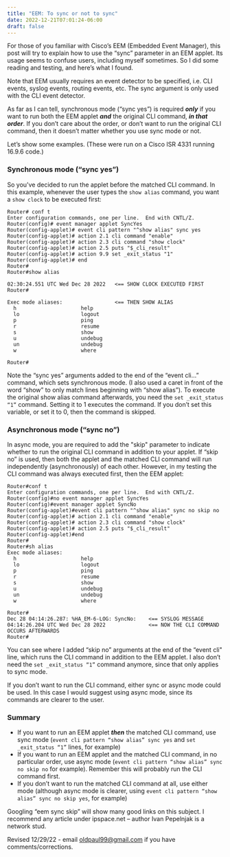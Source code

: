 ```yaml
---
title: "EEM: To sync or not to sync"
date: 2022-12-21T07:01:24-06:00
draft: false
---
```


For those of you familiar with Cisco’s EEM (Embedded Event Manager), this post will try to explain how to use the “sync” parameter in an EEM applet. Its usage seems to confuse users, including myself sometimes. So I did some reading and testing, and here’s what I found.

Note that EEM usually requires an event detector to be specified, i.e. CLI events, syslog events, routing events, etc. The sync argument is only used with the CLI event detector.

As far as I can tell, synchronous mode (“sync yes”) is required ***only*** if you want to run both the EEM applet ***and*** the original CLI command, ***in that order***. If you don’t care about the order, or don’t want to run the original CLI command, then it doesn’t matter whether you use sync mode or not.

Let’s show some examples. (These were run on a Cisco ISR 4331 running 16.9.6 code.)

### Synchronous mode (“sync yes”)

So you've decided to run the applet before the matched CLI command. In this example, whenever the user types the `show alias` command, you want a `show clock` to be executed first:

```
Router# conf t
Enter configuration commands, one per line.  End with CNTL/Z.
Router(config)# event manager applet SyncYes   
Router(config-applet)# event cli pattern "^show alias" sync yes
Router(config-applet)# action 2.1 cli command "enable"
Router(config-applet)# action 2.3 cli command "show clock"
Router(config-applet)# action 2.5 puts "$_cli_result"
Router(config-applet)# action 9.9 set _exit_status "1" 
Router(config-applet)# end
Router#
Router#show alias

02:30:24.551 UTC Wed Dec 28 2022   <== SHOW CLOCK EXECUTED FIRST
Router#

Exec mode aliases:                 <== THEN SHOW ALIAS
  h                     help
  lo                    logout
  p                     ping
  r                     resume
  s                     show
  u                     undebug
  un                    undebug
  w                     where

Router#
```

Note the “sync yes” arguments added to the end of the “event cli...” command, which sets synchronous mode. (I also used a caret in front of the word “show” to only match lines beginning with “show alias”). To execute the original show alias command afterwards, you need the `set _exit_status “1”` command. Setting it to 1 executes the command. If you don’t set this variable, or set it to 0, then the command is skipped.

### Asynchronous mode (“sync no”)

In async mode, you are required to add the "skip" parameter to indicate whether to run the original CLI command in addition to your applet. If “skip no” is used, then both the applet and the matched CLI command will run independently (asynchronously) of each other. However, in my testing the CLI command was always executed first, then the EEM applet:

```
Router#conf t
Enter configuration commands, one per line.  End with CNTL/Z.
Router(config)#no event manager applet SyncYes
Router(config)#event manager applet SyncNo    
Router(config-applet)#event cli pattern "^show alias" sync no skip no
Router(config-applet)# action 2.1 cli command "enable"
Router(config-applet)# action 2.3 cli command "show clock"
Router(config-applet)# action 2.5 puts "$_cli_result"
Router(config-applet)#end        
Router#
Router#sh alias
Exec mode aliases:
  h                     help
  lo                    logout
  p                     ping
  r                     resume
  s                     show
  u                     undebug
  un                    undebug
  w                     where

Router#
Dec 28 04:14:26.287: %HA_EM-6-LOG: SyncNo:    <== SYSLOG MESSAGE
04:14:26.204 UTC Wed Dec 28 2022              <== NOW THE CLI COMMAND OCCURS AFTERWARDS
Router#
```

You can see where I added “skip no” arguments at the end of the “event cli" line, which runs the CLI command in addition to the EEM applet. I also don’t need the `set _exit_status “1”` command anymore, since that only applies to sync mode. 

If you don’t want to run the CLI command, either sync or async mode could be used. In this case I would suggest using async mode, since its commands are clearer to the user.

### Summary

-	If you want to run an EEM applet ***then*** the matched CLI command, use sync mode (`event cli pattern “show alias” sync yes` and `set _exit_status “1”` lines, for example)
-	If you want to run an EEM applet and the matched CLI command, in no particular order, use async mode (`event cli pattern “show alias” sync no skip no` for example). Remember this will probably run the CLI command first.
-	If you don’t want to run the matched CLI command at all, use either mode (although async mode is clearer, using `event cli pattern “show alias” sync no skip yes`, for example)

Googling “eem sync skip” will show many good links on this subject. I recommend any article under ipspace.net – author Ivan Pepelnjak is a network stud.

Revised 12/29/22 - email oldpaul99@gmail.com if you have comments/corrections.
